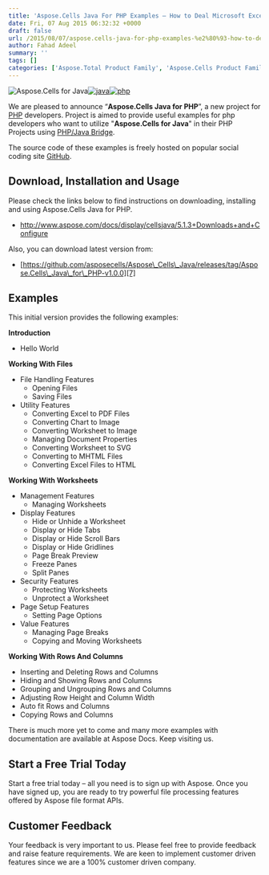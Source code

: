 ```yaml
---
title: 'Aspose.Cells Java For PHP Examples – How to Deal Microsoft Excel and OpenOffice Spreadsheets'
date: Fri, 07 Aug 2015 06:32:32 +0000
draft: false
url: /2015/08/07/aspose.cells-java-for-php-examples-%e2%80%93-how-to-deal-microsoft-excel-and-openoffice-spreadsheets/
author: Fahad Adeel
summary: ''
tags: []
categories: ['Aspose.Total Product Family', 'Aspose.Cells Product Family']
---
```


![Aspose.Cells for Java][1][![][2]](https://blog.aspose.com/wp-content/uploads/sites/2/2015/06/java.png)[![][3]](https://blog.aspose.com/wp-content/uploads/sites/2/2015/06/php.png)

We are pleased to announce “**Aspose.Cells Java for PHP**”, a new project for [PHP][4] developers. Project is aimed to provide useful examples for php developers who want to utilize "**Aspose.Cells for Java**" in their PHP Projects using [PHP/Java Bridge][5].

The source code of these examples is freely hosted on popular social coding site [GitHub][6].

## Download, Installation and Usage

Please check the links below to find instructions on downloading, installing and using Aspose.Cells Java for PHP.

*   http://www.aspose.com/docs/display/cellsjava/5.1.3+Downloads+and+Configure

Also, you can download latest version from:

*   [https://github.com/asposecells/Aspose\_Cells\_Java/releases/tag/Aspose.Cells\_Java\_for\_PHP-v1.0.0][7]

## Examples

This initial version provides the following examples:

**Introduction**

*   Hello World

**Working With Files**

*   File Handling Features
    *   Opening Files
    *   Saving Files
*   Utility Features
    *   Converting Excel to PDF Files
    *   Converting Chart to Image
    *   Converting Worksheet to Image
    *   Managing Document Properties
    *   Converting Worksheet to SVG
    *   Converting to MHTML Files
    *   Converting Excel Files to HTML

**Working With Worksheets**

*   Management Features
    *   Managing Worksheets
*   Display Features
    *   Hide or Unhide a Worksheet
    *   Display or Hide Tabs
    *   Display or Hide Scroll Bars
    *   Display or Hide Gridlines
    *   Page Break Preview
    *   Freeze Panes
    *   Split Panes
*   Security Features
    *   Protecting Worksheets
    *   Unprotect a Worksheet
*   Page Setup Features
    *   Setting Page Options
*   Value Features
    *   Managing Page Breaks
    *   Copying and Moving Worksheets

**Working With Rows And Columns**

*   Inserting and Deleting Rows and Columns
*   Hiding and Showing Rows and Columns
*   Grouping and Ungrouping Rows and Columns
*   Adjusting Row Height and Column Width
*   Auto fit Rows and Columns
*   Copying Rows and Columns

There is much more yet to come and many more examples with documentation are available at Aspose Docs. Keep visiting us.

## Start a Free Trial Today

Start a free trial today – all you need is to sign up with Aspose. Once you have signed up, you are ready to try powerful file processing features offered by Aspose file format APIs.

## Customer Feedback

Your feedback is very important to us. Please feel free to provide feedback and raise feature requirements. We are keen to implement customer driven features since we are a 100% customer driven company.




[1]: https://blog.aspose.com/wp-content/uploads/sites/2/2015/07/aspose_cells-for-java.jpg "Aspose.Cells for Java"
[2]: https://blog.aspose.com/wp-content/uploads/sites/2/2015/06/java.png "java"
[3]: https://blog.aspose.com/wp-content/uploads/sites/2/2015/06/php.png "php"
[4]: http://php.net/ "php"
[5]: http://php-java-bridge.sourceforge.net/pjb/how_it_works.php "PHP/Java Bridge"
[6]: https://github.com/asposecells/Aspose_Cells_Java/tree/master/Plugins/Aspose_Cells_Java_for_PHP
[7]: https://github.com/asposecells/Aspose_Cells_Java/releases/tag/Aspose.Cells_Java_for_PHP-v1.0.0




